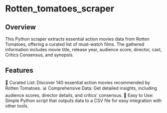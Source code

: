 # Rotten_tomatoes_scraper
## Overview
This Python scraper extracts essential action movies data from Rotten Tomatoes, offering a curated list of must-watch films. The gathered information includes movie title, release year, audience score, director, cast, Critics Consensus, and synopsis.

## Features
🍿 Curated List: Discover 140 essential action movies recommended by Rotten Tomatoes.
📊 Comprehensive Data: Get detailed insights, including audience scores, director details, and critics' consensus.
🚀 Easy to Use: Simple Python script that outputs data to a CSV file for easy integration with other tools.
